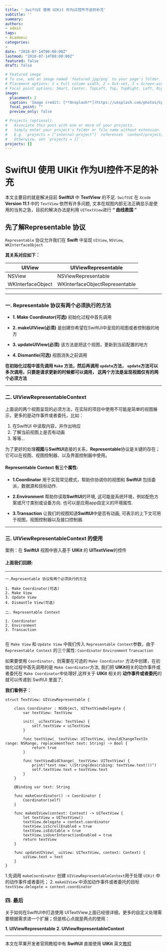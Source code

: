 ```yaml
---
title: ' SwiftUI 使用 UIKit 作为UI控件不足的补充'
subtitle: '' 
summary: 
authors:
- admin
tags:
- Academic
categories:
- 
date: "2018-07-14T00:00:00Z"
lastmod: "2018-07-14T00:00:00Z"
featured: false
draft: false

# Featured image
# To use, add an image named `featured.jpg/png` to your page's folder.
# Placement options: 1 = Full column width, 2 = Out-set, 3 = Screen-width
# Focal point options: Smart, Center, TopLeft, Top, TopRight, Left, Right, BottomLeft, Bottom, BottomRight
image:
  placement: 2
  caption: 'Image credit: [**Unsplash**](https://unsplash.com/photos/CpkOjOcXdUY)'
  focal_point: ""
  preview_only: false

# Projects (optional).
#   Associate this post with one or more of your projects.
#   Simply enter your project's folder or file name without extension.
#   E.g. `projects = ["internal-project"]` references `content/project/deep-learning/index.md`.
#   Otherwise, set `projects = []`.
projects: []
---
```


# SwiftUI 使用 UIKit 作为UI控件不足的补充
本文主要目的就是解决目前 **SwiftUI** 中 **TextView** 的不足.
`SwiftUI` 在 `Xcode` **Version 11.1** 中的 `TextView` 依然有许多问题, 文本在视图内部无法正确显示是使用的当务之急，目前的解决办法是利用 `UITextView`进行  **“ 曲线救国 ”**

## 先了解Representable 协议

`Representable` 协议允许我们在 **Swift** 中呈现 `UIView`,  `NSView`, `WKInterfaceObject`

 **其关系对应如下：**
 
| UIView | UIViewRepresentable |
| --- | --- |
| NSView | NSViewRepresentable |
| WKInterfaceObject | WKInterfaceObjectRepresentable |`

-------
### 一. Representable 协议有两个必须执行的方法
* **1. Make Coordinator(可选)**
		初始化过程中首先调用
		
* **2. makeUIView(必须)**
		是创建你希望在SwiftUI中呈现的视图或者控制器的地方
		
* **3. updateUIView(必须)**
		该方法是把这个视图，更新到当前配置的地方
		
* **4. Dismantle(可选)**
		视图消失之前调用

**在初始化过程中首先调用 `Make` 方法，然后再调用 `update`方法， `update`方法可以多次调用，只要是请求更新的时候都可以调用， 这两个方法是呈现视图仅有的两个必须方法**



-------


### 二. UIViewRepresentableContext
上面说的两个视图呈现的必须方法，在实际的项目中使用不可能是简单的视图展示，更多的是动作事件或者委托，比如：
1. 在SwiftUI 中读取内容，并作出响应
2. 了解当前视图上是否有动画
3. 等等...

为了更好的处理**视图**与**SwiftUI**直接的关系，**Representable**协议是关键的存在；它可以在视图、视图控制器、以及界面控制器中使用。
#### **Representable Context** 有三个属性:

* **1.Coordinator** 
用于实现常见模式，帮助你协调你的视图和 **SwiftUI**
包括委派，数据源和目标动作.

* **2.Environment**
帮助你读取**SwiftUI**的环境, 这可能是系统环境，例如配色方案或尺寸类别或设备方向. 也可以是应用app自定义的环境属性.

* **3.Transaction**
让我们的视图知道**SwiftUI**中是否有动画, 可表示的上下文可用于视图，视图控制器以及接口控制器.

-------

### 三. UIViewRepresentableContext 的使用
案例：在 **SwiftUI** 视图中嵌入基于 **UIKit** 的 **UITextView**的控件

#### 上面我们回顾: 

-------

```
一.Representable 协议有两个必须执行的方法

1. Make Coordinator(可选)
2. Make View
3. Update View
4. Dismantle View(可选)

二. Representable Context

1. Coordinator
2. Environment
3. Transaction
	
```

在 `Make View` 和 `Update View` 中我们传入 `Representable Context`参数，由于 `Representable Context` 的三个属性: `Coordinator` `Environment` `Transaction`

如果要使用 `Coordinator`，则需要在可选的 `Make Coordinator` 方法中创建，在初始化过程中首先调用的是 `Make Coordinator`方法, 我们把 **UIKit**相关的动作事件或者委托在 `Make Coordinator`中处理好,这样关于 **UIKit** 相关的 **动作事件或者委托**的就可以传递到 SwiftUI 里面了;

**我们看例子：**

```
struct TextView: UIViewRepresentable {
    
    class Coordinator : NSObject, UITextViewDelegate {
        var textView: TextView

        init(_ uiTextView: TextView) {
            self.textView = uiTextView
        }

        func textView(_ textView: UITextView, shouldChangeTextIn range: NSRange, replacementText text: String) -> Bool {
            return true
        }

        func textViewDidChange(_ textView: UITextView) {
            print("text now: \(String(describing: textView.text!))")
            self.textView.text = textView.text
        }
    }
    
    @Binding var text: String

    func makeCoordinator() -> Coordinator {
        Coordinator(self)
    }

    func makeUIView(context: Context) -> UITextView {
        let textView = UITextView()
        textView.delegate = context.coordinator
        textView.isScrollEnabled = true
        textView.isEditable = true
        textView.isUserInteractionEnabled = true
        return textView
    }

    func updateUIView(_ uiView: UITextView, context: Context) {
        uiView.text = text
    }
}
```

1.先调用 `makeCoordinator` 创建 `UIViewRepresentableContext`用于处理 `UIKit` 中的动作事件或者委托；
2. `makeUIView` 中添加动作事件或者委托的目标  `textView.delegate = context.coordinator`

### 四. 最后
关于如何在SwiftUI中打造使用 UITextView上面已经很详细，更多的自定义处理需要根据需求进一个扩展；但是核心点就是两点的使用：

**1. UIViewRepresentable**
**2. UIViewRepresentableContext**

-------


本文在苹果开发者官网教程中有 **SwiftUI** 直接使用 **UIKit** 英文[教程](https://developer.apple.com/tutorials/swiftui/interfacing-with-uikit)



